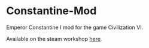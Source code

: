 # Constantine-Mod
Emperor Constantine I mod for the game Civilization VI.
 
Available on the steam workshop [here](https://steamcommunity.com/sharedfiles/filedetails/?id=3291537692).

